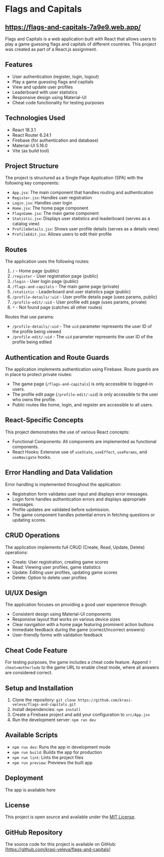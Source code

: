 # Flags and Capitals

## https://flags-and-capitals-7a9e9.web.app/

Flags and Capitals is a web application built with React that allows users to play a game guessing flags and capitals of different countries. This project was created as part of a React.js assignment.

## Features

- User authentication (register, login, logout)
- Play a game guessing flags and capitals
- View and update user profiles
- Leaderboard with user statistics
- Responsive design using Material-UI
- Cheat code functionality for testing purposes

## Technologies Used

- React 18.3.1
- React Router 6.24.1
- Firebase (for authentication and database)
- Material-UI 5.16.0
- Vite (as build tool)

## Project Structure

The project is structured as a Single Page Application (SPA) with the following key components:

- `App.jsx`: The main component that handles routing and authentication
- `Register.jsx`: Handles user registration
- `Login.jsx`: Handles user login
- `Home.jsx`: The home page component
- `FlagsGame.jsx`: The main game component
- `Statistic.jsx`: Displays user statistics and leaderboard (serves as a catalog view)
- `ProfileDetails.jsx`: Shows user profile details (serves as a details view)
- `ProfileEdit.jsx`: Allows users to edit their profile

## Routes

The application uses the following routes:

1. `/` - Home page (public)
2. `/register` - User registration page (public)
3. `/login` - User login page (public)
4. `/flags-and-capitals` - The main game page (private)
5. `/statistic` - Leaderboard and user statistics page (public)
6. `/profile-details/:uid` - User profile details page (uses params, public)
7. `/profile-edit/:uid` - User profile edit page (uses params, private)
8. `*` - Not found page (catches all other routes)

Routes that use params:

- `/profile-details/:uid` - The `uid` parameter represents the user ID of the profile being viewed
- `/profile-edit/:uid` - The `uid` parameter represents the user ID of the profile being edited

## Authentication and Route Guards

The application implements authentication using Firebase. Route guards are in place to protect private routes:

- The game page (`/flags-and-capitals`) is only accessible to logged-in users.
- The profile edit page (`/profile-edit/:uid`) is only accessible to the user who owns the profile.
- Public routes like home, login, and register are accessible to all users.

## React-Specific Concepts

This project demonstrates the use of various React concepts:

- Functional Components: All components are implemented as functional components.
- React Hooks: Extensive use of `useState`, `useEffect`, `useParams`, and `useNavigate` hooks.

## Error Handling and Data Validation

Error handling is implemented throughout the application:

- Registration form validates user input and displays error messages.
- Login form handles authentication errors and displays appropriate messages.
- Profile updates are validated before submission.
- The game component handles potential errors in fetching questions or updating scores.

## CRUD Operations

The application implements full CRUD (Create, Read, Update, Delete) operations:

- Create: User registration, creating game scores
- Read: Viewing user profiles, game statistics
- Update: Editing user profiles, updating game scores
- Delete: Option to delete user profiles

## UI/UX Design

The application focuses on providing a good user experience through:

- Consistent design using Material-UI components
- Responsive layout that works on various device sizes
- Clear navigation with a home page featuring prominent action buttons
- Immediate feedback during the game (correct/incorrect answers)
- User-friendly forms with validation feedback

## Cheat Code Feature

For testing purposes, the game includes a cheat code feature. Append `?cheat=motherlode` to the game URL to enable cheat mode, where all answers are considered correct.

## Setup and Installation

1. Clone the repository: `git clone https://github.com/krasi-veleva/flags-and-capitals.git`
2. Install dependencies: `npm install`
3. Create a Firebase project and add your configuration to `src/App.jsx`
4. Run the development server: `npm run dev`

## Available Scripts

- `npm run dev`: Runs the app in development mode
- `npm run build`: Builds the app for production
- `npm run lint`: Lints the project files
- `npm run preview`: Previews the built app

## Deployment

The app is available here

## License

This project is open source and available under the [MIT License](LICENSE).

## GitHub Repository

The source code for this project is available on GitHub: [https://github.com/krasi-veleva/flags-and-capitals]
